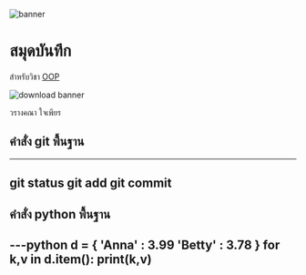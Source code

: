 ![banner](https://scontent.fnak4-2.fna.fbcdn.net/v/t39.30808-6/424650690_1601781520656078_5163276583517120242_n.jpg?_nc_cat=108&ccb=1-7&_nc_sid=dd5e9f&_nc_eui2=AeGkpjhB7LKJckKKkPSc9WOctVBzduRGpu-1UHN25Eam77bpm1mv21zCPJfIvmuASrYNrSCFwDoKkCOR9KEFPoIZ&_nc_ohc=8X-8O3TYfpAAX9289PS&_nc_ht=scontent.fnak4-2.fna&oh=00_AfApLGt-4baYKtbGgKV0_aBk6Jjrl-VwALBlF_cpNLOSEA&oe=65D4E634)

# สมุดบันทึก

สำหรับวิชา [OOP](https://ibounet.github.io)

![download banner](.banner.jpg)

วรางคณา ใจเพียร

## คำสั่ง git พื้นฐาน
---

git status
git add
git commit 
---

## คำสั่ง python พื้นฐาน
---python 
d = { 'Anna' : 3.99 'Betty' : 3.78 }
for k,v in d.item():
  print(k,v)
---

